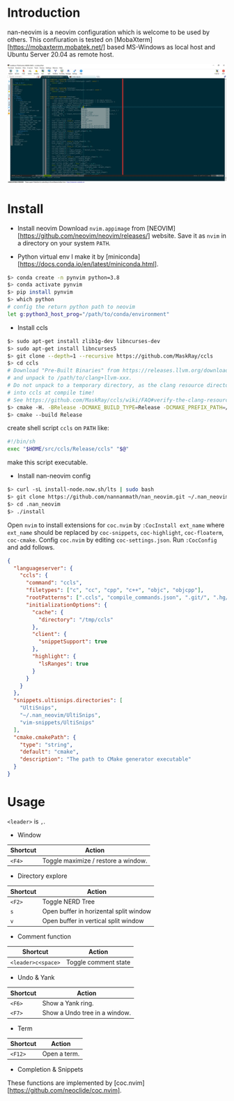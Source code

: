 # Introduction

nan-neovim is a neovim configuration which is welcome to be used by others.
This confiuration is tested on [MobaXterm][https://mobaxterm.mobatek.net/]
based MS-Windows as local host and Ubuntu Server 20.04 as remote host.

![nvim_screenshot](./screenshot/nvim.JPG)

# Install

* Install neovim
Download `nvim.appimage` from [NEOVIM][https://github.com/neovim/neovim/releases/] website.
Save it as `nvim` in a directory on your system `PATH`.

* Python virtual env
I make it by [miniconda][https://docs.conda.io/en/latest/miniconda.html].
```bash
$> conda create -n pynvim python=3.8
$> conda activate pynvim
$> pip install pynvim
$> which python
# config the return python path to neovim
let g:python3_host_prog="/path/to/conda/environment"
```

* Install ccls
``` bash
$> sudo apt-get install zlib1g-dev libncurses-dev
$> sudo apt-get install libncurses5
$> git clone --depth=1 --recursive https://github.com/MaskRay/ccls
$> cd ccls
# Download "Pre-Built Binaries" from https://releases.llvm.org/download.html
# and unpack to /path/to/clang+llvm-xxx.
# Do not unpack to a temporary directory, as the clang resource directory is hard-coded
# into ccls at compile time!
# See https://github.com/MaskRay/ccls/wiki/FAQ#verify-the-clang-resource-directory-is-correct
$> cmake -H. -BRelease -DCMAKE_BUILD_TYPE=Release -DCMAKE_PREFIX_PATH=/path/to/clang+llvm-xxx
$> cmake --build Release
```
create shell script `ccls` on `PATH` like:
```bash
#!/bin/sh
exec "$HOME/src/ccls/Release/ccls" "$@"
```
make this script executable.

* Install nan-neovim config
```sh
$> curl -sL install-node.now.sh/lts | sudo bash
$> git clone https://github.com/nannanmath/nan_neovim.git ~/.nan_neovim
$> cd .nan_neovim
$> ./install
```
Open `nvim` to install extensions for `coc.nvim` by `:CocInstall ext_name` where `ext_name` should be replaced by `coc-snippets`, `coc-highlight`, `coc-floaterm`, `coc-cmake`.
Config `coc.nvim` by editing `coc-settings.json`. Run `:CocConfig` and add follows.
```json
{
  "languageserver": {
    "ccls": {
      "command": "ccls",
      "filetypes": ["c", "cc", "cpp", "c++", "objc", "objcpp"],
      "rootPatterns": [".ccls", "compile_commands.json", ".git/", ".hg/"],
      "initializationOptions": {
        "cache": {
          "directory": "/tmp/ccls"
        },
        "client": {
          "snippetSupport": true
        },
        "highlight": {
          "lsRanges": true
        }
      }
    }
  },
  "snippets.ultisnips.directories": [
    "UltiSnips",
    "~/.nan_neovim/UltiSnips",
    "vim-snippets/UltiSnips" 
  ],
  "cmake.cmakePath": {
    "type": "string",
    "default": "cmake",
    "description": "The path to CMake generator executable" 
  }
}
``` 

# Usage

`<leader>` is `,`.

* Window

| Shortcut             | Action                              |
| -------------------- | -----------------------             |
| `<F4>`               | Toggle maximize / restore a window. |

* Directory explore

| Shortcut             | Action                              |
| -------------------- | -----------------------             |
| `<F2>`               | Toggle NERD Tree                       |
| `s`                  | Open buffer in horizental split window |
| `v`                  | Open buffer in vertical split window   |

* Comment function

| Shortcut             | Action                  |
| -------------------- | ----------------------- |
| `<leader>c<space>`   | Toggle comment state    |

* Undo & Yank

| Shortcut             | Action                        |
| -------------------- | -----------------------       |
| `<F6>`               | Show a Yank ring.             |
| `<F7>`               | Show a Undo tree in a window. |

* Term

| Shortcut             | Action                  |
| -------------------- | ----------------------- |
| `<F12>`               | Open a term.            |

* Completion & Snippets

These functions are implemented by [coc.nvim][https://github.com/neoclide/coc.nvim].